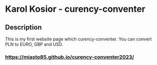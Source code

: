 # Karol Kosior - curency-conventer
## Description
This is my first website page which curency-conventer. You can convert PLN to EURO, GBP and USD.
### https://miasto85.github.io/curency-conventer2023/

